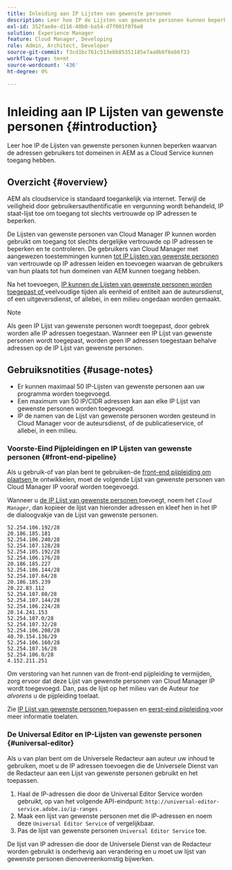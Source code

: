 ```yaml
---
title: Inleiding aan IP Lijsten van gewenste personen
description: Leer hoe IP de Lijsten van gewenste personen kunnen beperken waarvan de adressen gebruikers tot domeinen in AEM as a Cloud Service kunnen toegang hebben.
exl-id: 352fae8e-d116-40b0-ba54-d7f001f076e8
solution: Experience Manager
feature: Cloud Manager, Developing
role: Admin, Architect, Developer
source-git-commit: f3cd1bc761c513ebb85351185e7aa0b6f6eb6f33
workflow-type: tm+mt
source-wordcount: '436'
ht-degree: 0%

---
```



# Inleiding aan IP Lijsten van gewenste personen {#introduction}

Leer hoe IP de Lijsten van gewenste personen kunnen beperken waarvan de adressen gebruikers tot domeinen in AEM as a Cloud Service kunnen toegang hebben.

<!-- Alexandru: contextual help links are broken, temporarily comminting this out until they,re fixed.

>[!CONTEXTUALHELP]
>id="aemcloud_golive_ipallowlist"
>title="Manage IP Allow Lists"
>abstract="AEM as a Cloud Service is accessible by way of the Internet and is secured through user authentication and authorization. Cloud Manager's IP Allow Lists can be used to limit and control access only to trusted IP addresses. Cloud Manager users with appropriate permissions can create allowlists of trusted IP addresses from which their site's users can access their AEM domains."
>additional-url="https://experienceleague.adobe.com/en/docs/experience-manager-cloud-service/content/implementing/using-cloud-manager/ip-allow-lists/add-ip-allow-lists" text="Add an IP Allow List"
>additional-url="https://experienceleague.adobe.com/en/docs/experience-manager-cloud-service/content/implementing/using-cloud-manager/ip-allow-lists/managing-ip-allow-lists" text="View and update an IP Allow List"

-->

## Overzicht {#overview}

AEM als cloudservice is standaard toegankelijk via internet. Terwijl de veiligheid door gebruikersauthentificatie en vergunning wordt behandeld, IP staat-lijst toe om toegang tot slechts vertrouwde op IP adressen te beperken.

De Lijsten van gewenste personen van Cloud Manager IP kunnen worden gebruikt om toegang tot slechts dergelijke vertrouwde op IP adressen te beperken en te controleren. De gebruikers van Cloud Manager met aangewezen toestemmingen kunnen [ tot IP Lijsten van gewenste personen ](/help/implementing/cloud-manager/ip-allow-lists/add-ip-allow-lists.md) van vertrouwde op IP adressen leiden en toevoegen waarvan de gebruikers van hun plaats tot hun domeinen van AEM kunnen toegang hebben.

Na het toevoegen, [ IP kunnen de Lijsten van gewenste personen worden toegepast of ](/help/implementing/cloud-manager/ip-allow-lists/apply-allow-list.md) veelvoudige tijden als eenheid of entiteit aan de auteursdienst, of een uitgeversdienst, of allebei, in een milieu ongedaan worden gemaakt.

>[!NOTE]
>
>Als geen IP Lijst van gewenste personen wordt toegepast, door gebrek worden alle IP adressen toegestaan. Wanneer een IP Lijst van gewenste personen wordt toegepast, worden geen IP adressen toegestaan behalve adressen op de IP Lijst van gewenste personen.

## Gebruiksnotities {#usage-notes}

* Er kunnen maximaal 50 IP-Lijsten van gewenste personen aan uw programma worden toegevoegd.
* Een maximum van 50 IP/CIDR adressen kan aan elke IP Lijst van gewenste personen worden toegevoegd.
* IP de namen van de Lijst van gewenste personen worden gesteund in Cloud Manager voor de auteursdienst, of de publicatieservice, of allebei, in een milieu.

### Voorste-Eind Pijpleidingen en IP Lijsten van gewenste personen {#front-end-pipeline}

Als u gebruik-of van plan bent te gebruiken-de [ front-end pijpleiding om plaatsen ](/help/implementing/developing/introduction/developing-with-front-end-pipelines.md) te ontwikkelen, moet de volgende Lijst van gewenste personen van Cloud Manager IP vooraf worden toegevoegd.

Wanneer u [ de IP Lijst van gewenste personen ](/help/implementing/cloud-manager/ip-allow-lists/add-ip-allow-lists.md#add-cm-allowlist) toevoegt, noem het *`Cloud Manager`*, dan kopieer de lijst van hieronder adressen en kleef hen in het IP de dialoogvakje van de Lijst van gewenste personen.

```text
52.254.106.192/28
20.186.185.181
52.254.106.240/28
52.254.107.128/28
52.254.105.192/28
52.254.106.176/28
20.186.185.227
52.254.106.144/28
52.254.107.64/28
20.186.185.239
20.22.83.112
52.254.107.80/28
52.254.107.144/28
52.254.106.224/28
20.14.241.153
52.254.107.0/28
52.254.107.32/28
52.254.106.208/28
40.70.154.136/29
52.254.106.160/28
52.254.107.16/28
52.254.106.0/28
4.152.211.251
```

Om verstoring van het runnen van de front-end pijpleiding te vermijden, zorg ervoor dat deze Lijst van gewenste personen van Cloud Manager IP wordt toegevoegd. Dan, pas de lijst op het milieu van de Auteur *toe alvorens* u de pijpleiding toelaat.

Zie [ IP Lijst van gewenste personen ](/help/implementing/cloud-manager/ip-allow-lists/apply-allow-list.md) toepassen en [ eerst-eind pijpleiding ](/help/sites-cloud/administering/site-creation/enable-front-end-pipeline.md) voor meer informatie toelaten.

### De Universal Editor en IP-Lijsten van gewenste personen {#universal-editor}

Als u van plan bent om de Universele Redacteur aan auteur uw inhoud te gebruiken, moet u de IP adressen toevoegen die de Universele Dienst van de Redacteur aan een Lijst van gewenste personen gebruikt en het toepassen.

1. Haal de IP-adressen die door de Universal Editor Service worden gebruikt, op van het volgende API-eindpunt: `http://universal-editor-service.adobe.io/ip-ranges` .
1. Maak een lijst van gewenste personen met die IP-adressen en noem deze `Universal Editor Service` of vergelijkbaar.
1. Pas de lijst van gewenste personen `Universal Editor Service` toe.

De lijst van IP adressen die door de Universele Dienst van de Redacteur worden gebruikt is onderhevig aan verandering en u moet uw lijst van gewenste personen dienovereenkomstig bijwerken.
